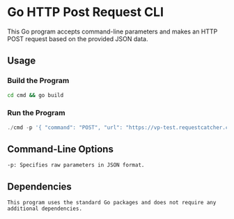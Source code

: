 # Go HTTP Post Request CLI

This Go program accepts command-line parameters and makes an HTTP POST request based on the provided JSON data.

## Usage

### Build the Program

```bash
cd cmd && go build
```
### Run the Program 

```ex :
./cmd -p '{ "command": "POST", "url": "https://vp-test.requestcatcher.com/test", "body": "{ \"Id\": 12345, \"Customer\": \"John Smith\", \"Quantity\": 1, \"Price\": 10.00 }", "header": { "X-API-KEY": "test_KEY" }, "url_params": { "user_id": "1", "company": "10" } }'
```

## Command-Line Options
    -p: Specifies raw parameters in JSON format.


## Dependencies
    This program uses the standard Go packages and does not require any additional dependencies.
